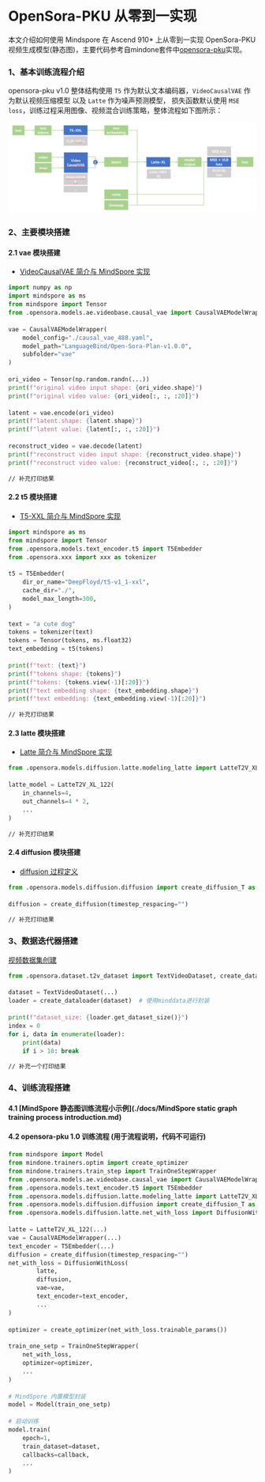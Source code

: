# OpenSora-PKU 从零到一实现

本文介绍如何使用 Mindspore 在 Ascend 910* 上从零到一实现 OpenSora-PKU 视频生成模型(静态图)，主要代码参考自mindone套件中[opensora-pku](https://github.com/mindspore-lab/mindone/tree/master/examples/opensora_pku)实现。

### 1、基本训练流程介绍

opensora-pku v1.0 整体结构使用 `T5` 作为默认文本编码器，`VideoCausalVAE` 作为默认视频压缩模型 以及 `Latte` 作为噪声预测模型，
损失函数默认使用 `MSE loss`，训练过程采用图像、视频混合训练策略，整体流程如下图所示：

![整体流程图](./imgs/opensora_pku_overview.png)

### 2、主要模块搭建

#### 2.1 vae 模块搭建

- [VideoCausalVAE 简介与 MindSpore 实现]()

```python
import numpy as np
import mindspore as ms
from mindspore import Tensor
from .opensora.models.ae.videobase.causal_vae import CausalVAEModelWrapper

vae = CausalVAEModelWrapper(
    model_config="./causal_vae_488.yaml",
    model_path="LanguageBind/Open-Sora-Plan-v1.0.0",
    subfolder="vae"
)

ori_video = Tensor(np.random.randn(...))
print(f"original video input shape: {ori_video.shape}")
print(f"original video value: {ori_video[:, :, :20]}")

latent = vae.encode(ori_video)
print(f"latent.shape: {latent.shape}")
print(f"latent value: {latent[:, :, :20]}")

reconstruct_video = vae.decode(latent)
print(f"reconstruct video input shape: {reconstruct_video.shape}")
print(f"reconstruct video value: {reconstruct_video[:, :, :20]}")
```

```shell
// 补充打印结果
```

#### 2.2 t5 模块搭建

- [T5-XXL 简介与 MindSpore 实现]()

```python
import mindspore as ms
from mindspore import Tensor
from .opensora.models.text_encoder.t5 import T5Embedder
from .opensora.xxx import xxx as tokenizer

t5 = T5Embedder(
    dir_or_name="DeepFloyd/t5-v1_1-xxl",
    cache_dir="./",
    model_max_length=300,
)

text = "a cute dog"
tokens = tokenizer(text)
tokens = Tensor(tokens, ms.float32)
text_embedding = t5(tokens)

print(f"text: {text}")
print(f"tokens shape: {tokens}")
print(f"tokens: {tokens.view(-1)[:20]}")
print(f"text embedding shape: {text_embedding.shape}")
print(f"text embedding: {text_embedding.view(-1)[:20]}")
```

```shell
// 补充打印结果
```

#### 2.3 latte 模块搭建

- [Latte 简介与 MindSpore 实现]()

```python
from .opensora.models.diffusion.latte.modeling_latte import LatteT2V_XL_122

latte_model = LatteT2V_XL_122(
    in_channels=4,
    out_channels=4 * 2,
    ...
)
```

```shell
// 补充打印结果
```

#### 2.4 diffusion 模块搭建

- [diffusion 过程定义]()

```python
from .opensora.models.diffusion.diffusion import create_diffusion_T as create_diffusion

diffusion = create_diffusion(timestep_respacing="")
```

```shell
// 补充打印结果
```

### 3、数据迭代器搭建

[视频数据集创建]()

```python
from .opensora.dataset.t2v_dataset import TextVideoDataset, create_dataloader

dataset = TextVideoDataset(...)
loader = create_dataloader(dataset)  # 使用minddata进行封装

print(f"dataset_size: {loader.get_dataset_size()}")
index = 0
for i, data in enumerate(loader):
    print(data)
    if i > 10: break
```

```shell
// 补充一个打印结果
```

### 4、训练流程搭建

#### 4.1 [MindSpore 静态图训练流程小示例](./docs/MindSpore static graph training process introduction.md)

#### 4.2 opensora-pku 1.0 训练流程 (用于流程说明，代码不可运行)

```python
from mindspore import Model
from mindone.trainers.optim import create_optimizer
from mindone.trainers.train_step import TrainOneStepWrapper
from .opensora.models.ae.videobase.causal_vae import CausalVAEModelWrapper
from .opensora.models.text_encoder.t5 import T5Embedder
from .opensora.models.diffusion.latte.modeling_latte import LatteT2V_XL_122
from .opensora.models.diffusion.diffusion import create_diffusion_T as create_diffusion
from .opensora.models.diffusion.latte.net_with_loss import DiffusionWithLoss

latte = LatteT2V_XL_122(...)
vae = CausalVAEModelWrapper(...)
text_encoder = T5Embedder(...)
diffusion = create_diffusion(timestep_respacing="")
net_with_loss = DiffusionWithLoss(
        latte,
        diffusion,
        vae=vae,
        text_encoder=text_encoder,
        ...
)

optimizer = create_optimizer(net_with_loss.trainable_params())

train_one_setp = TrainOneStepWrapper(
    net_with_loss,
    optimizer=optimizer,
    ...
)

# MindSpore 内置模型封装
model = Model(train_one_setp)

# 启动训练
model.train(
    epoch=1,
    train_dataset=dataset,
    callbacks=callback,
    ...
)
```







